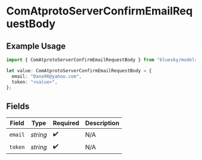 # ComAtprotoServerConfirmEmailRequestBody

## Example Usage

```typescript
import { ComAtprotoServerConfirmEmailRequestBody } from "bluesky/models/operations";

let value: ComAtprotoServerConfirmEmailRequestBody = {
  email: "Dana96@yahoo.com",
  token: "<value>",
};
```

## Fields

| Field              | Type               | Required           | Description        |
| ------------------ | ------------------ | ------------------ | ------------------ |
| `email`            | *string*           | :heavy_check_mark: | N/A                |
| `token`            | *string*           | :heavy_check_mark: | N/A                |